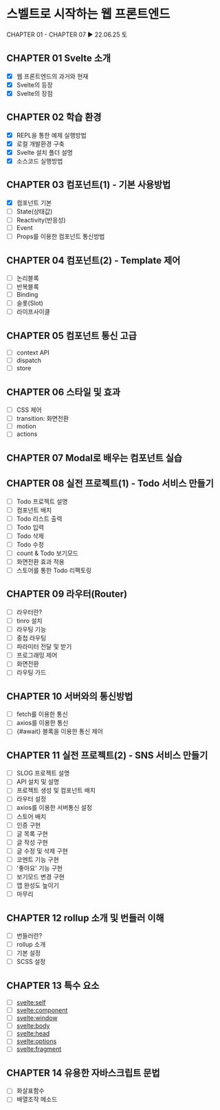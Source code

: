 # 스벨트로 시작하는 웹 프론트엔드

CHAPTER 01 - CHAPTER 07 ▶ 22.06.25 토

## CHAPTER 01 Svelte 소개
- [X] 웹 프론트엔드의 과거와 현재
- [X] Svelte의 등장
- [X] Svelte의 장점
## CHAPTER 02 학습 환경
- [X] REPL을 통한 예제 실행방법
- [X] 로컬 개발환경 구축
- [X] Svelte 설치 폴더 설명
- [X] 소스코드 실행방법
## CHAPTER 03 컴포넌트(1) - 기본 사용방법
- [X] 컴포넌트 기본
- [ ] State(상태값)
- [ ] Reactivity(반응성)
- [ ] Event
- [ ] Props를 이용한 컴포넌트 통신방법
## CHAPTER 04 컴포넌트(2) - Template 제어
- [ ] 논리블록
- [ ] 반복블록
- [ ] Binding
- [ ] 슬롯(Slot)
- [ ] 라이프사이클
## CHAPTER 05 컴포넌트 통신 고급
- [ ] context API
- [ ] dispatch
- [ ] store
## CHAPTER 06 스타일 및 효과
- [ ] CSS 제어
- [ ] transition: 화면전환
- [ ] motion
- [ ] actions
## CHAPTER 07 Modal로 배우는 컴포넌트 실습

## CHAPTER 08 실전 프로젝트(1) - Todo 서비스 만들기
- [ ] Todo 프로젝트 설명
- [ ] 컴포넌트 배치
- [ ] Todo 리스트 출력
- [ ] Todo 입력
- [ ] Todo 삭제
- [ ] Todo 수정
- [ ] count & Todo 보기모드
- [ ] 화면전환 효과 적용
- [ ] 스토어를 통한 Todo 리팩토링
## CHAPTER 09 라우터(Router)
- [ ] 라우터란?
- [ ] tinro 설치
- [ ] 라우팅 기능
- [ ] 중첩 라우팅
- [ ] 파라미터 전달 및 받기
- [ ] 프로그래밍 제어
- [ ] 화면전환
- [ ] 라우팅 가드
## CHAPTER 10 서버와의 통신방법
- [ ] fetch를 이용한 통신
- [ ] axios를 이용한 통신
- [ ] {#await} 블록을 이용한 통신 제어
## CHAPTER 11 실전 프로젝트(2) - SNS 서비스 만들기
- [ ] SLOG 프로젝트 설명
- [ ] API 설치 및 설명
- [ ] 프로젝트 생성 및 컴포넌트 배치
- [ ] 라우터 설정
- [ ] axios를 이용한 서버통신 설정
- [ ] 스토어 배치
- [ ] 인증 구현
- [ ] 글 목록 구현
- [ ] 글 작성 구현
- [ ] 글 수정 및 삭제 구현
- [ ] 코멘트 기능 구현
- [ ] '좋아요' 기능 구현
- [ ] 보기모드 변경 구현
- [ ] 앱 완성도 높이기
- [ ] 마무리
## CHAPTER 12 rollup 소개 및 번들러 이해
- [ ] 번들러란?
- [ ] rollup 소개
- [ ] 기본 설정
- [ ] SCSS 설정
## CHAPTER 13 특수 요소
- [ ] <svelte:self>
- [ ] <svelte:component>
- [ ] <svelte:window>
- [ ] <svelte:body>
- [ ] <svelte:head>
- [ ] <svelte:options>
- [ ] <svelte:fragment>
## CHAPTER 14 유용한 자바스크립트 문법
- [ ] 화살표함수
- [ ] 배열조작 메소드
